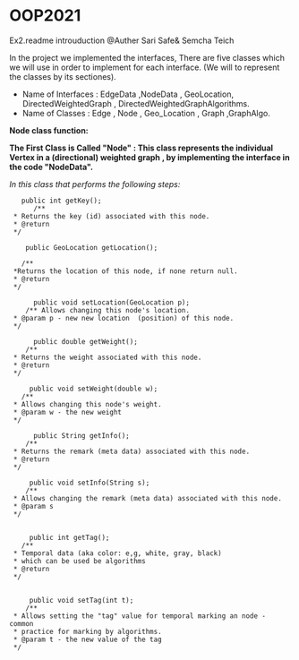 # OOP2021

Ex2.readme introuduction @Auther Sari Safe& Semcha Teich 

In the project we implemented the interfaces, There are five classes which we will use in order to implement for each interface. 
   (We will to represent  the  classes by its sectiones).

* Name of Interfaces : EdgeData ,NodeData , GeoLocation, DirectedWeightedGraph , DirectedWeightedGraphAlgorithms.
* Name of Classes :    Edge , Node , Geo_Location , Graph ,GraphAlgo.

**Node class function:**

**The First Class is Called "Node" :
 This class represents the individual Vertex in a (directional) weighted graph , by implementing the interface in the code "NodeData".**

 *In this class that performs the following steps:*


       public int getKey();
          /**
	 * Returns the key (id) associated with this node.
	 * @return
	 */

        public GeoLocation getLocation();
         
	   /**
	 *Returns the location of this node, if none return null.
	 * @return
	 */
	
          public void setLocation(GeoLocation p); 
	 	/** Allows changing this node's location.
	 * @param p - new new location  (position) of this node.
	 */

          public double getWeight();
		/**
	 * Returns the weight associated with this node.
	 * @return
	 */
	
         public void setWeight(double w);
	   /**
	 * Allows changing this node's weight.
	 * @param w - the new weight
	 */
	
          public String getInfo();
		/**
	 * Returns the remark (meta data) associated with this node.
	 * @return
	 */
	
         public void setInfo(String s);	
		/**
	 * Allows changing the remark (meta data) associated with this node.
	 * @param s
	 */


         public int getTag();
	   /**
	 * Temporal data (aka color: e,g, white, gray, black) 
	 * which can be used be algorithms 
	 * @return
	 */
	 
	
         public void setTag(int t);
		/** 
	 * Allows setting the "tag" value for temporal marking an node - common
	 * practice for marking by algorithms.
	 * @param t - the new value of the tag
	 */
	 

